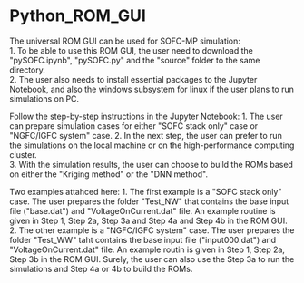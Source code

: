 # Python_ROM_GUI
The universal ROM GUI can be used for SOFC-MP simulation:  
	1. To be able to use this ROM GUI, the user need to download the "pySOFC.ipynb", "pySOFC.py" and the "source" folder to the same directory.  
	2. The user also needs to install essential packages to the Jupyter Notebook, and also the windows subsystem for linux if the user plans to run simulations on PC.

Follow the step-by-step instructions in the Jupyter Notebook:
	1. The user can prepare simulation cases for either "SOFC stack only" case or "NGFC/IGFC system" case. 
	2. In the next step, the user can prefer to run the simulations on the local machine or on the high-performance computing cluster.  
	3. With the simulation results, the user can choose to build the ROMs based on either the "Kriging method" or the "DNN method".

Two examples attahced here:
	1. The first example is a "SOFC stack only" case. The user prepares the folder "Test_NW" that contains the base input file ("base.dat") and "VoltageOnCurrent.dat" file.  An example routine is given in Step 1, Step 2a, Step 3a and Step 4a and Step 4b in the ROM GUI.
	2. The other example is a "NGFC/IGFC system" case.  The user prepares the folder "Test_WW" taht contains the base input file ("input000.dat") and "VoltageOnCurrent.dat" file.  An example routin is given in Step 1, Step 2a, Step 3b in the ROM GUI.  Surely, the user can also use the Step 3a to run the simulations and Step 4a or 4b to build the ROMs.
